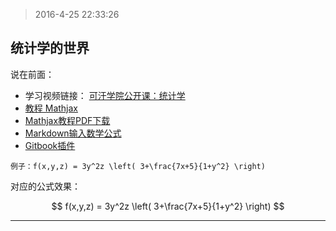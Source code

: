> 2016-4-25 22:33:26

## 统计学的世界

说在前面：

+ 学习视频链接： [可汗学院公开课：统计学](http://open.163.com/special/Khan/khstatistics.html)
+ [教程 Mathjax](http://docs.mathjax.org/en/latest/start.html)
+ [Mathjax教程PDF下载](https://media.readthedocs.org/pdf/mathjax/latest/mathjax.pdf)
+ [Markdown输入数学公式](http://ttang.name/2014/05/04/markdown-and-mathjax/)
+ [Gitbook插件](http://zhangjikai.com/gitbook-use/plugins.html)


`例子：f(x,y,z) = 3y^2z \left( 3+\frac{7x+5}{1+y^2} \right)`

对应的公式效果：

$$ f(x,y,z) = 3y^2z \left( 3+\frac{7x+5}{1+y^2} \right) $$

* * *


